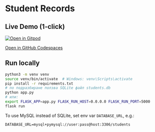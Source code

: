 # Student Records

## Live Demo (1‑click)

[![Open in Gitpod](https://gitpod.io/button/open-in-gitpod.svg)](https://gitpod.io/#https://github.com/DimitarDTsonev/Student_Records)

[Open in GitHub Codespaces](https://codespaces.new/DimitarDTsonev/Student_Records)

## Run locally

```bash
python3 -m venv venv
source venv/bin/activate  # Windows: venv\Scripts\activate
pip install -r requirements.txt
# по подразбиране ползва SQLite файл students.db
python app.py
# или:
export FLASK_APP=app.py FLASK_RUN_HOST=0.0.0.0 FLASK_RUN_PORT=5000
flask run
```

To use MySQL instead of SQLite, set env var `DATABASE_URL`, e.g.:
```
DATABASE_URL=mysql+pymysql://user:pass@host:3306/students
```
